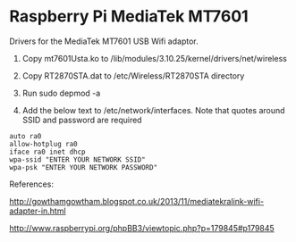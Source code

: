 Raspberry Pi MediaTek MT7601
============================

Drivers for the MediaTek MT7601 USB Wifi adaptor.

1. Copy mt7601Usta.ko to /lib/modules/3.10.25/kernel/drivers/net/wireless

2. Copy RT2870STA.dat to /etc/Wireless/RT2870STA directory

3. Run sudo depmod -a

4. Add the below text to /etc/network/interfaces. Note that quotes around SSID and password are required
```
auto ra0
allow-hotplug ra0
iface ra0 inet dhcp
wpa-ssid "ENTER YOUR NETWORK SSID"
wpa-psk "ENTER YOUR NETWORK PASSWORD"
```



References:

http://gowthamgowtham.blogspot.co.uk/2013/11/mediatekralink-wifi-adapter-in.html

http://www.raspberrypi.org/phpBB3/viewtopic.php?p=179845#p179845
